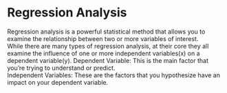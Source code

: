 # Regression Analysis <br>

Regression analysis is a powerful statistical method that allows you to examine the relationship between two or more variables of interest.<br> While there are many types of regression analysis, at their core they all examine the influence of one or more independent variables(x) on a dependent variable(y).
Dependent Variable: This is the main factor that you’re trying to understand or predict. <br>
Independent Variables: These are the factors that you hypothesize have an impact on your dependent variable. <br>
